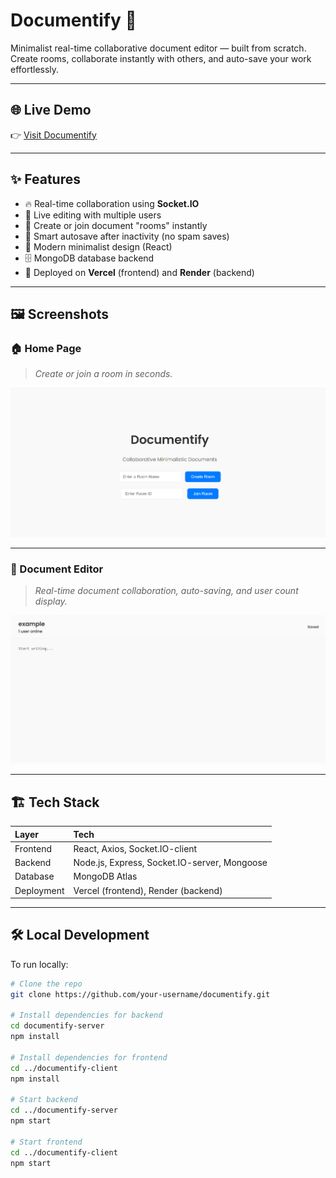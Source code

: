# Documentify 📝

Minimalist real-time collaborative document editor — built from scratch.  
Create rooms, collaborate instantly with others, and auto-save your work effortlessly.

---

## 🌐 Live Demo

👉 [Visit Documentify](https://documentify-vdh1.vercel.app/)

---

## ✨ Features

- 🔥 Real-time collaboration using **Socket.IO**
- 💬 Live editing with multiple users
- 📄 Create or join document "rooms" instantly
- 🧠 Smart autosave after inactivity (no spam saves)
- 🎯 Modern minimalist design (React)
- 🗄️ MongoDB database backend
- 🚀 Deployed on **Vercel** (frontend) and **Render** (backend)

---

## 🖼️ Screenshots

### 🏠 Home Page

> _Create or join a room in seconds._

![Home Page Screenshot](./screenshots/home.png)

---

### 📝 Document Editor

> _Real-time document collaboration, auto-saving, and user count display._

![Editor Screenshot](./screenshots/document.png)

---

## 🏗️ Tech Stack

| Layer | Tech |
|:---|:---|
| Frontend | React, Axios, Socket.IO-client |
| Backend | Node.js, Express, Socket.IO-server, Mongoose |
| Database | MongoDB Atlas |
| Deployment | Vercel (frontend), Render (backend) |

---

## 🛠️ Local Development

To run locally:

```bash
# Clone the repo
git clone https://github.com/your-username/documentify.git

# Install dependencies for backend
cd documentify-server
npm install

# Install dependencies for frontend
cd ../documentify-client
npm install

# Start backend
cd ../documentify-server
npm start

# Start frontend
cd ../documentify-client
npm start
